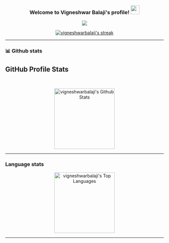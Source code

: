 <h3 align="center">
  Welcome to Vigneshwar Balaji's profile!
  <img src="https://media.giphy.com/media/hvRJCLFzcasrR4ia7z/giphy.gif" width="28">
</h3>

<p align="center">
  <a href="https://github.com/vigneshwarbalaji/readme-typing-svg"><img src="https://readme-typing-svg.herokuapp.com/?lines=Full-stack%20developer;2%2B%20years%20of%20coding%20experience;Curious%20to%20learn%20new%20stuff&font=Fira%20Code&center=true&width=440&height=45&color=37F717FF&vCenter=true&size=22&pause=1000"</a>
</p>

<p align="center">
  <a href="https://github.com/vigneshwarbalaji/github-readme-streak-stats">
    <img title="🔥 My stats" alt="vigneshwarbalaji's streak" src="https://github-readme-streak-stats.herokuapp.com/?user=vigneshwarbalaji&theme=chartreuse-dark&hide_border=true"/>
  </a>
</p>

<hr/>

### 📊 Github stats

## GitHub Profile Stats
  <br/>
  <p align="center">
    <a href="https://github.com/anuraghazra/github-readme-stats"><img alt="vigneshwarbalaji's Github Stats" src="https://github-readme-stats.vercel.app/api/?username=vigneshwarbalaji&show_icons=true&include_all_commits=true&count_private=true&theme=react&hide_border=true&bg_color=000000&title_color=37F717FF&icon_color=F8D866" height="192px"/></a>
</p>

<hr/>

### Language stats

<p align="center">
  <a href="https://github.com/anuraghazra/github-readme-stats"><img alt="vigneshwarbalaji's Top Languages" src="https://github-readme-stats.vercel.app/api/top-langs/?username=vigneshwarbalaji&langs_count=8&layout=compact&theme=react&hide_border=true&bg_color=000000&title_color=37F717FF&icon_color=F8D866&hide=Jupyter%20Notebook" height="192px"/></a>
</p>

<hr/>

<!-- <a href="https://github.com/vigneshwarbalaji/github-readme-activity-graph"><img alt="vigneshwarbalaji's Activity Graph" src="https://denvercoder1-activity-graph.herokuapp.com/graph/?username=vigneshwarbalaji&bg_color=000000&color=F8D866&line=37F717FF&point=FFFFFF&hide_border=true" /></a> -->
